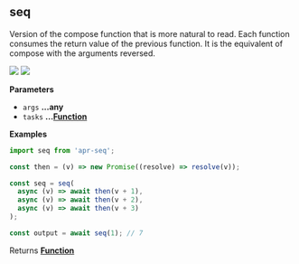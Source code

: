 <!-- Generated by documentation.js. Update this documentation by updating the source code. -->

## seq

<a id="seq"></a> Version of the compose function that is more natural to read.
Each function consumes the return value of the previous function. It is the
equivalent of compose with the arguments reversed.

[![](https://img.shields.io/npm/v/apr-seq.svg?style=flat-square)](https://www.npmjs.com/package/apr-seq)
[![](https://img.shields.io/npm/l/apr-seq.svg?style=flat-square)](https://www.npmjs.com/package/apr-seq)

**Parameters**

* `args` **...any**
* `tasks`
  **...[Function](https://developer.mozilla.org/en-US/docs/Web/JavaScript/Reference/Statements/function)**

**Examples**

```javascript
import seq from 'apr-seq';

const then = (v) => new Promise((resolve) => resolve(v));

const seq = seq(
  async (v) => await then(v + 1),
  async (v) => await then(v + 2),
  async (v) => await then(v + 3)
);

const output = await seq(1); // 7
```

Returns
**[Function](https://developer.mozilla.org/en-US/docs/Web/JavaScript/Reference/Statements/function)**
